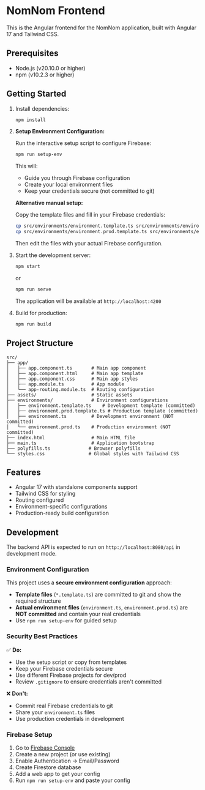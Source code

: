 # NomNom Frontend

This is the Angular frontend for the NomNom application, built with Angular 17 and Tailwind CSS.

## Prerequisites

- Node.js (v20.10.0 or higher)
- npm (v10.2.3 or higher)

## Getting Started

1. Install dependencies:

   ```bash
   npm install
   ```

2. **Setup Environment Configuration:**

   Run the interactive setup script to configure Firebase:

   ```bash
   npm run setup-env
   ```

   This will:
   - Guide you through Firebase configuration
   - Create your local environment files
   - Keep your credentials secure (not committed to git)

   **Alternative manual setup:**
   
   Copy the template files and fill in your Firebase credentials:
   ```bash
   cp src/environments/environment.template.ts src/environments/environment.ts
   cp src/environments/environment.prod.template.ts src/environments/environment.prod.ts
   ```
   
   Then edit the files with your actual Firebase configuration.

3. Start the development server:

   ```bash
   npm start
   ```

   or

   ```bash
   npm run serve
   ```

   The application will be available at `http://localhost:4200`

4. Build for production:
   ```bash
   npm run build
   ```

## Project Structure

```
src/
├── app/
│   ├── app.component.ts       # Main app component
│   ├── app.component.html     # Main app template
│   ├── app.component.css      # Main app styles
│   ├── app.module.ts          # App module
│   └── app-routing.module.ts  # Routing configuration
├── assets/                    # Static assets
├── environments/              # Environment configurations
│   ├── environment.template.ts    # Development template (committed)
│   ├── environment.prod.template.ts # Production template (committed)
│   ├── environment.ts         # Development environment (NOT committed)
│   └── environment.prod.ts    # Production environment (NOT committed)
├── index.html                 # Main HTML file
├── main.ts                    # Application bootstrap
├── polyfills.ts              # Browser polyfills
└── styles.css                # Global styles with Tailwind CSS
```

## Features

- Angular 17 with standalone components support
- Tailwind CSS for styling
- Routing configured
- Environment-specific configurations
- Production-ready build configuration

## Development

The backend API is expected to run on `http://localhost:8080/api` in development mode.

### Environment Configuration

This project uses a **secure environment configuration** approach:

- **Template files** (`*.template.ts`) are committed to git and show the required structure
- **Actual environment files** (`environment.ts`, `environment.prod.ts`) are **NOT committed** and contain your real credentials
- Use `npm run setup-env` for guided setup

### Security Best Practices

✅ **Do:**
- Use the setup script or copy from templates
- Keep your Firebase credentials secure
- Use different Firebase projects for dev/prod
- Review `.gitignore` to ensure credentials aren't committed

❌ **Don't:**
- Commit real Firebase credentials to git
- Share your `environment.ts` files
- Use production credentials in development

### Firebase Setup

1. Go to [Firebase Console](https://console.firebase.google.com/)
2. Create a new project (or use existing)
3. Enable Authentication → Email/Password
4. Create Firestore database
5. Add a web app to get your config
6. Run `npm run setup-env` and paste your config

